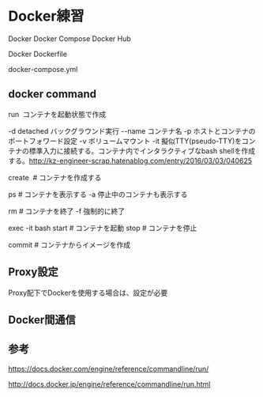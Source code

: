 # Docker練習

Docker
Docker Compose
Docker Hub

Docker
Dockerfile

docker-compose.yml

## docker command

run <image>
コンテナを起動状態で作成

-d detached バックグラウンド実行
--name コンテナ名
-p ホストとコンテナのポートフォワード設定
-v ボリュームマウント
-it 擬似TTY(pseudo-TTY)をコンテナの標準入力に接続する。コンテナ内でインタラクティブなbash shellを作成する。http://kz-engineer-scrap.hatenablog.com/entry/2016/03/03/040625

create <image> # コンテナを作成する

ps # コンテナを表示する
-a 停止中のコンテナも表示する

rm <Container name> # コンテナを終了
-f 強制的に終了

exec -it <Container name> bash
start <Container name> # コンテナを起動
stop <Container name> # コンテナを停止

commit <Container name> # コンテナからイメージを作成




## Proxy設定
Proxy配下でDockerを使用する場合は、設定が必要


## Docker間通信


## 参考

https://docs.docker.com/engine/reference/commandline/run/

http://docs.docker.jp/engine/reference/commandline/run.html

